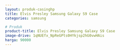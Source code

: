 ```yaml
---
layout: produk-casinghp
title: Elvis Presley Samsung Galaxy S9 Case
categories: samsung

# Produk
product-title: Elvis Presley Samsung Galaxy S9 Case
image-drive: 1qNUEfx_NpReGPts0HYkjsp2hG0vwHAis
harga: 90000
---
```

